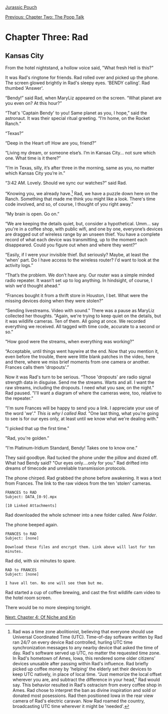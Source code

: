 [Jurassic Pouch](README.md)

[Previous: Chapter Two: The Poop Talk](ch02.md) 

# Chapter Three: Rad

## Kansas City

From the hotel nightstand, a hollow voice said, "What fresh Hell is this?"

It was Rad's ringtone for friends. Rad rolled over and picked up the phone. The screen glowed brightly in Rad's sleepy eyes. 'BENDY calling'. Rad thumbed 'Answer'. 

“Bendy!” said Rad, when MaryLiz appeared on the screen. “What planet are you even on? At this hour?”

“That's 'Captain Bendy' to you! Same planet as you, I hope,” said the astronaut. It was their special ritual greeting. “I’m home, on the Rocket Ranch.”

“Texas?”

“Deep in the Heart of! How are you, friend?”

“Living my dream, or someone else’s. I’m in Kansas City... not sure which one. What time is it there?”

“I’m in Texas, silly, it’s after three in the morning, same as you, no matter which Kansas City you’re in.”

“3:42 AM. Lovely. Should we sync our watches?” said Rad.

“Knowing you, we already have.[^1] Rad, we have a puzzle down here on the Ranch. Something that made me think you might like a look. There's time code involved, and so, of course, I thought of you right away.”

“My brain is open. Go on.”

“We are keeping the details quiet, but, consider a hypothetical. Umm... say you're in a coffee shop, with public wifi, and one by one, everyone’s devices are dragged out of wireless range by an unseen thief. You have a complete record of what each device was transmitting, up to the moment each disappeared. Could you figure out when and where they went?”

“Easily, if I were your invisible thief. But seriously? Maybe, at least the 'when' part. Do I have access to the wireless router? I'd want to look at the activity logs.”

“That’s the problem. We don’t have any. Our router was a simple minded radio repeater. It wasn’t set up to log anything. In hindsight, of course, I wish we'd thought ahead.”

“Frances bought it from a thrift store in Houston, I bet. What were the missing devices doing when they were stolen?”

“Sending livestreams. Video with sound." There was a pause as MaryLiz collected her thoughts. "Again, we're trying to keep quiet on the details, but it was wildlife cameras. Ten of them. All going at once. We recorded everything we received. All tagged with time code, accurate to a second or so."

"How good were the streams, when everything was working?"

“Acceptable, until things went haywire at the end. Now that you mention it, even before the trouble, there were little blank patches in the video, here and there, where we miss brief moments from one camera or another. Frances calls them 'dropouts'.”

Now it was Rad's turn to be serious. “Those 'dropouts' are radio signal strength data in disguise. Send me the streams. Warts and all. I want the raw streams, including the dropouts. I need what you saw, on the night." Rad paused. "I'll want a diagram of where the cameras were, too, relative to the repeater.”

“I'm sure Frances will be happy to send you a link. I appreciate your use of the word '_we_'." _This is why I called Rad._ "One last thing, what you're going to see is for our eyes only, at least until we know what we're dealing with."

"I picked that up the first time."

"Rad, you're golden.”

“I'm Platinum-Iridium Standard, Bendy! Takes one to know one.”

They said goodbye. Rad tucked the phone under the pillow and dozed off. What had Bendy said? "Our eyes only....only for you." Rad drifted into dreams of timecode and unreliable transmission protocols.

The phone chirped. Rad grabbed the phone before awakening. It was a text from Frances. The link to the raw videos from the ten 'stolen' cameras. 

```
FRANCES to RAD
Subject: DATA_[0-9].mpx

[10 Linked Attachments]
```

Rad downloaded the whole schmeer into a new folder called. _New Folder_.

The phone beeped again.

```
FRANCES to RAD
Subject: [none]

Download these files and encrypt them. Link above will last for ten minutes.
```

Rad did, with six minutes to spare.

```
RAD to FRANCES
Subject: [none]

I have all ten. No one will see them but me.
```

Rad started a cup of coffee brewing, and cast the first wildlife cam video to the hotel room screen. 

There would be no more sleeping tonight.

[^1]: Rad was a time zone abolitionist, believing that everyone should use Universal Coordinated Time (UTC). Time-of-day software written by Rad ran 24/7 on every device Rad controlled, hurling UTC time synchronization messages to any nearby device that asked the time of day. Rad's software served up UTC, no matter the requested time zone. In Rad's hometown of Ames, Iowa, this rendered some older citizens’ devices unusable after passing within Rad's influence. Rad briefly picked up coffee money by 'helping' the elderly set their devices to keep UTC natively, in place of local time. “Just memorize the local offset wherever you are, and subtract the difference in your head,” Rad would say. This behavior resulted in Rad's ostracism from every coffee shop in Ames. Rad chose to interpret the ban as divine inspiration and sold or donated most posessions. Rad then positioned Iowa in the rear view camera of Rad's electric caravan. Now Rad roamed the country, broadcasting UTC time wherever it might be 'needed'.

[Next: Chapter 4: Of Niche and Kin](ch04.md)
